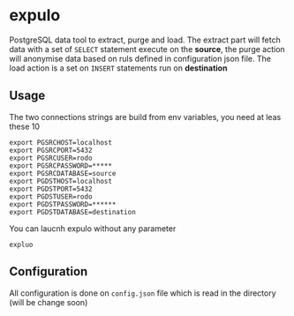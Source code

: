 # expulo
PostgreSQL data tool to extract, purge and load.
The extract part will fetch data with a set of `SELECT` statement execute on the **source**, the purge action will anonymise data based on ruls defined in configuration json file. The load action is a set on `INSERT` statements run on **destination**

## Usage

The two connections strings are build from env variables, you need at leas these 10

    export PGSRCHOST=localhost
    export PGSRCPORT=5432
    export PGSRCUSER=rodo
    export PGSRCPASSWORD=*****
    export PGSRCDATABASE=source
    export PGDSTHOST=localhost 
    export PGDSTPORT=5432
    export PGDSTUSER=rodo 
    export PGDSTPASSWORD=****** 
    export PGDSTDATABASE=destination

You can laucnh expulo without any parameter

    expluo

## Configuration

All configuration is done on `config.json` file which is read in the directory (will be change soon)
